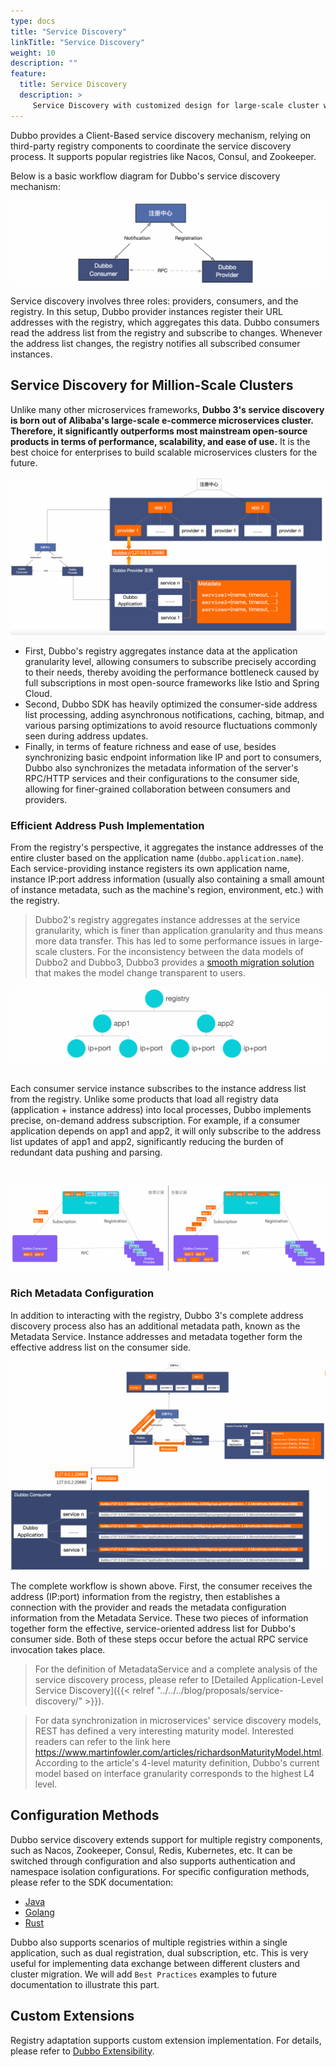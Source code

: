 ```yaml
---
type: docs
title: "Service Discovery"
linkTitle: "Service Discovery"
weight: 10
description: ""
feature:
  title: Service Discovery
  description: >
     Service Discovery with customized design for large-scale cluster with millions of instances and rich builtin registry adaptations such as Nacos and Zookeeper and even more by supporting customized extensions.
---
```


Dubbo provides a Client-Based service discovery mechanism, relying on third-party registry components to coordinate the service discovery process. It supports popular registries like Nacos, Consul, and Zookeeper.

Below is a basic workflow diagram for Dubbo's service discovery mechanism:

![service-discovery](/imgs/v3/feature/service-discovery/arc.png)

Service discovery involves three roles: providers, consumers, and the registry. In this setup, Dubbo provider instances register their URL addresses with the registry, which aggregates this data. Dubbo consumers read the address list from the registry and subscribe to changes. Whenever the address list changes, the registry notifies all subscribed consumer instances.

## Service Discovery for Million-Scale Clusters
Unlike many other microservices frameworks, **Dubbo 3's service discovery is born out of Alibaba's large-scale e-commerce microservices cluster. Therefore, it significantly outperforms most mainstream open-source products in terms of performance, scalability, and ease of use.** It is the best choice for enterprises to build scalable microservices clusters for the future.

![service-discovery](/imgs/v3/feature/service-discovery/arc2.png)

* First, Dubbo's registry aggregates instance data at the application granularity level, allowing consumers to subscribe precisely according to their needs, thereby avoiding the performance bottleneck caused by full subscriptions in most open-source frameworks like Istio and Spring Cloud.
* Second, Dubbo SDK has heavily optimized the consumer-side address list processing, adding asynchronous notifications, caching, bitmap, and various parsing optimizations to avoid resource fluctuations commonly seen during address updates.
* Finally, in terms of feature richness and ease of use, besides synchronizing basic endpoint information like IP and port to consumers, Dubbo also synchronizes the metadata information of the server's RPC/HTTP services and their configurations to the consumer side, allowing for finer-grained collaboration between consumers and providers.

### Efficient Address Push Implementation

From the registry's perspective, it aggregates the instance addresses of the entire cluster based on the application name (`dubbo.application.name`). Each service-providing instance registers its own application name, instance IP:port address information (usually also containing a small amount of instance metadata, such as the machine's region, environment, etc.) with the registry.

> Dubbo2's registry aggregates instance addresses at the service granularity, which is finer than application granularity and thus means more data transfer. This has led to some performance issues in large-scale clusters.
> For the inconsistency between the data models of Dubbo2 and Dubbo3, Dubbo3 provides a [smooth migration solution](/zh-cn/overview/mannual/java-sdk/upgrades-and-compatibility/service-discovery/migration-service-discovery/) that makes the model change transparent to users.

![service-discovery](/imgs/v3/feature/service-discovery/registry-data.png)

<br/>
Each consumer service instance subscribes to the instance address list from the registry. Unlike some products that load all registry data (application + instance address) into local processes, Dubbo implements precise, on-demand address subscription. For example, if a consumer application depends on app1 and app2, it will only subscribe to the address list updates of app1 and app2, significantly reducing the burden of redundant data pushing and parsing.

<p> </p>
<br/>

![service-discovery](/imgs/v3/feature/service-discovery/subscription2.png)

### Rich Metadata Configuration
In addition to interacting with the registry, Dubbo 3's complete address discovery process also has an additional metadata path, known as the Metadata Service. Instance addresses and metadata together form the effective address list on the consumer side.

![service-discovery](/imgs/v3/feature/service-discovery/metadata.png)

The complete workflow is shown above. First, the consumer receives the address (IP:port) information from the registry, then establishes a connection with the provider and reads the metadata configuration information from the Metadata Service. These two pieces of information together form the effective, service-oriented address list for Dubbo's consumer side. Both of these steps occur before the actual RPC service invocation takes place.

> For the definition of MetadataService and a complete analysis of the service discovery process, please refer to [Detailed Application-Level Service Discovery]({{< relref "../../../blog/proposals/service-discovery/" >}}).

> For data synchronization in microservices' service discovery models, REST has defined a very interesting maturity model. Interested readers can refer to the link here https://www.martinfowler.com/articles/richardsonMaturityModel.html. According to the article's 4-level maturity definition, Dubbo's current model based on interface granularity corresponds to the highest L4 level.

## Configuration Methods
Dubbo service discovery extends support for multiple registry components, such as Nacos, Zookeeper, Consul, Redis, Kubernetes, etc. It can be switched through configuration and also supports authentication and namespace isolation configurations. For specific configuration methods, please refer to the SDK documentation:

* [Java](/en/docs3-v2/java-sdk/reference-manual/registry)
* [Golang](/en/docs3-v2/golang-sdk/tutorial/develop/registry)
* [Rust](/en/docs3-v2/rust-sdk/)

Dubbo also supports scenarios of multiple registries within a single application, such as dual registration, dual subscription, etc. This is very useful for implementing data exchange between different clusters and cluster migration. We will add `Best Practices` examples to future documentation to illustrate this part.

## Custom Extensions
Registry adaptation supports custom extension implementation. For details, please refer to [Dubbo Extensibility](/en/overview/core-features/extensibility/).